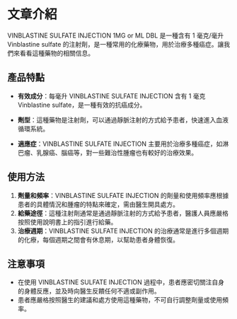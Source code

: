 # 文章介紹
VINBLASTINE SULFATE INJECTION 1MG or ML DBL 是一種含有 1 毫克/毫升 Vinblastine sulfate 的注射劑，是一種常用的化療藥物，用於治療多種癌症。讓我們來看看這種藥物的相關信息。
## 產品特點
- **有效成分**：每毫升 VINBLASTINE SULFATE INJECTION 含有 1 毫克 Vinblastine sulfate，是一種有效的抗癌成分。
  
- **劑型**：這種藥物是注射劑，可以通過靜脈注射的方式給予患者，快速進入血液循環系統。
- **適應症**：VINBLASTINE SULFATE INJECTION 主要用於治療多種癌症，如淋巴瘤、乳腺癌、腦癌等，對一些難治性腫瘤也有較好的治療效果。
## 使用方法
1. **劑量和頻率**：VINBLASTINE SULFATE INJECTION 的劑量和使用頻率應根據患者的具體情況和腫瘤的特點來確定，需由醫生開具處方。
2. **給藥途徑**：這種注射劑通常是通過靜脈注射的方式給予患者，醫護人員應嚴格按照使用說明書上的指引進行給藥。
3. **治療週期**：VINBLASTINE SULFATE INJECTION 的治療通常是進行多個週期的化療，每個週期之間會有休息期，以幫助患者身體恢復。
## 注意事項
- 在使用 VINBLASTINE SULFATE INJECTION 過程中，患者應密切關注自身的身體反應，並及時向醫生反饋任何不適或副作用。
- 患者應嚴格按照醫生的建議和處方使用這種藥物，不可自行調整劑量或使用頻率。